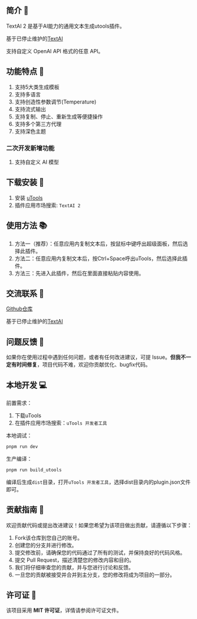 ## 简介 📝

TextAI 2 是基于AI能力的通用文本生成utools插件。

基于已停止维护的[TextAI](https://github.com/IndieKKY/ai-text-assistant-utools)

支持自定义 OpenAI API 格式的任意 API。

## 功能特点 👋

1. 支持5大类生成模板
2. 支持多语言
3. 支持创造性参数调节(Temperature)
4. 支持流式输出
5. 支持复制、停止、重新生成等便捷操作
6. 支持多个第三方代理
7. 支持深色主题

### 二次开发新增功能

1. 支持自定义 AI 模型

## 下载安装 💾

1. 安装 [uTools](https://u.tools/)
2. 插件应用市场搜索: `TextAI 2`

## 使用方法 📚

1. 方法一（推荐）：任意应用内复制文本后，按鼠标中键呼出超级面板，然后选择此插件。
2. 方法二：任意应用内复制文本后，按Ctrl+Space呼出uTools，然后选择此插件。
3. 方法三：先进入此插件，然后在里面直接粘贴内容使用。

## 交流联系 💬

[Github仓库](https://github.com/JoeyLearnsToCode/ai-text-assistant-utools)

基于已停止维护的[TextAI](https://github.com/IndieKKY/ai-text-assistant-utools)

## 问题反馈 📢

如果你在使用过程中遇到任何问题，或者有任何改进建议，可提 Issue。**但我不一定有时间修复**，项目代码不难，欢迎你贡献优化、bugfix代码。

## 本地开发 💻

前置需求：

1. 下载uTools
2. 在插件应用市场搜索：`uTools 开发者工具`

本地调试：

```bash
pnpm run dev
```

生产编译：

```bash
pnpm run build_utools
```

编译后生成`dist`目录，打开`uTools 开发者工具`，选择dist目录内的plugin.json文件即可。

## 贡献指南 🤝

欢迎贡献代码或提出改进建议！如果您希望为该项目做出贡献，请遵循以下步骤：

1. Fork该仓库到您自己的账号。
2. 创建您的分支并进行修改。
3. 提交修改前，请确保您的代码通过了所有的测试，并保持良好的代码风格。
4. 提交 Pull Request，描述清楚您的修改内容和目的。
5. 我们将仔细审查您的贡献，并与您进行讨论和反馈。
6. 一旦您的贡献被接受并合并到主分支，您的修改将成为项目的一部分。

## 许可证 📜

该项目采用 **MIT 许可证**，详情请参阅许可证文件。
